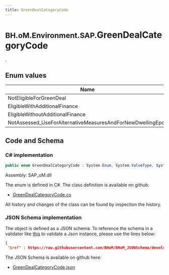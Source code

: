 ```yaml
---
title: GreenDealCategoryCode
---
```


# <small>BH.oM.Environment.SAP.</small>**GreenDealCategoryCode**

.

## Enum values

| Name            | Description                                                    |
|-----------------|----------------------------------------------------------------|
| NotEligibleForGreenDeal |  -  |
| EligibleWithAdditionalFinance |  -  |
| EligibleWithoutAdditionalFinance |  -  |
| NotAssessed_UseForAlternativeMeasuresAndForNewDwellingEpcs |  -  |


## Code and Schema

### C# implementation

``` C# title="C#"
public enum GreenDealCategoryCode : System.Enum, System.ValueType, System.IComparable, System.ISpanFormattable, System.IFormattable, System.IConvertible
```

Assembly: SAP_oM.dll

The enum is defined in C#. The class definition is available on github:

- [GreenDealCategoryCode.cs](https://github.com/BHoM/SAP_Toolkit/blob/develop/SAP_oM/Enums\GreenDealCategoryCode.cs)

All history and changes of the class can be found by inspection the history.
### JSON Schema implementation

The object is defined as a JSON schema. To reference the schema in a validator like [this](https://www.jsonschemavalidator.net/) to validate a Json instance, please use the lines below:

``` json title="JSON Schema"
{
 "$ref" : https://raw.githubusercontent.com/BHoM/BHoM_JSONSchema/develop/SAP_oM/SAP/GreenDealCategoryCode.json}
```

The JSON Schema is available on github here:

- [GreenDealCategoryCode.json](https://github.com/BHoM/BHoM_JSONSchema/blob/develop/SAP_oM/SAP/GreenDealCategoryCode.json)
